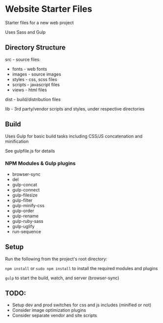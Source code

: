 # Website Starter Files

Starter files for a new web project

Uses Sass and Gulp

## Directory Structure

src - source files:

* fonts - web fonts
* images - source images
* styles - css, scss files
* scripts - javascript files
* views - html files

dist - build/distribution files

lib - 3rd party/vendor scripts and styles, under respective directories

## Build

Uses Gulp for basic build tasks including CSS/JS concatenation and minification

See gulpfile.js for details

### NPM Modules & Gulp plugins

* browser-sync
* del
* gulp-concat
* gulp-connect
* gulp-filesize
* gulp-filter
* gulp-minify-css
* gulp-order
* gulp-rename
* gulp-ruby-sass
* gulp-uglify
* run-sequence

## Setup

Run the following from the project's root directory:

`npm install` or `sudo npm install` to install the required modules and plugins

`gulp` to start the build, watch, and server (browser-sync)


## TODO:

* Setup dev and prod switches for css and js includes (minified or not)
* Consider image optimization plugins
* Consider separate vendor and site scripts
